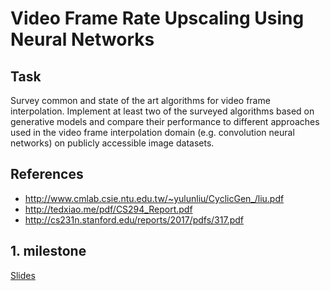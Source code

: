 # Video Frame Rate Upscaling Using Neural Networks

## Task

Survey common and state of the art algorithms for video frame interpolation. Implement at least two of the surveyed algorithms based on generative models and compare their performance to different approaches used in the video frame interpolation domain (e.g. convolution neural networks) on publicly accessible image datasets.

## References
* http://www.cmlab.csie.ntu.edu.tw/~yulunliu/CyclicGen_/liu.pdf
* http://tedxiao.me/pdf/CS294_Report.pdf
* http://cs231n.stanford.edu/reports/2017/pdfs/317.pdf

## 1. milestone
[Slides](https://docs.google.com/presentation/d/1McdWXe2id4PRHFti6i5LdxD249JgCIbPOt5xTW67GdQ/edit?usp=sharing)